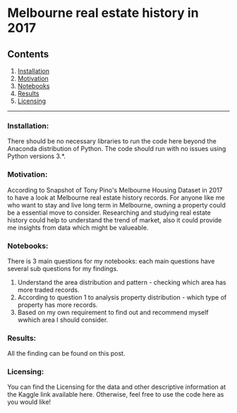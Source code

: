 # Melbourne real estate history in 2017
## Contents
1. [Installation](#Installation)
2. [Motivation](#Motivation)
3. [Notebooks](#Notebooks)
4. [Results](#Results)
5. [Licensing](#Licensing)
-------------------------------------------------------------------------------------------------------------------------------------------
### Installation:
There should be no necessary libraries to run the code here beyond the Anaconda distribution of Python. The code should run with no issues using Python versions 3.*.

### Motivation:
According to Snapshot of Tony Pino's Melbourne Housing Dataset in 2017 to have a look at Melbourne real estate history records. For anyone like me who want to stay and live long term in Melbourne, owning a property could be a essential move to consider. Researching and studying real estate history could help to understand the trend of market, also it could provide me insights from data which might be valueable.

### Notebooks:
There is 3 main questions for my notebooks: each main questions have several sub questions for my findings.
1. Understand the area distribution and pattern - checking which area has more traded records.
2. According to question 1 to analysis property distribution - which type of property has more records.
3. Based on my own requirement to find out and recommend myself wwhich area I should consider.

### Results:
All the finding can be found on this post.

### Licensing:
You can find the Licensing for the data and other descriptive information at the Kaggle link available here. Otherwise, feel free to use the code here as you would like!
